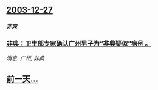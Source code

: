 ## [2003-12-27](/news/2003/12/27/index.md)

##### 非典
### [非典：卫生部专家确认广州男子为“非典疑似”病例 。](/news/2003/12/27/非典-卫生部专家确认广州男子为-非典疑似-病例.md)
_消息: 广州, 非典_

## [前一天...](/news/2003/09/27/index.md)

